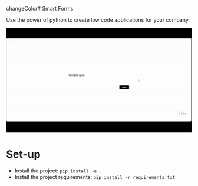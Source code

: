 changeColor# Smart Forms 

 Use the power of python to create low code applications for your company. 

![Alt text](ezgif.com-video-to-gif.gif)



# Set-up

- Install the project: `pip install -e .`
- Install the project requirements: `pip install -r requirements.txt`



